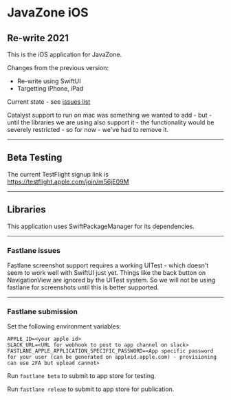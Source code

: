 # JavaZone iOS

## Re-write 2021

This is the iOS application for JavaZone.

Changes from the previous version:

- Re-write using SwiftUI
- Targetting iPhone, iPad

Current state - see [issues list](https://github.com/javaBin/javazone-ios-app/issues)

Catalyst support to run on mac was something we wanted to add - but - until the libraries we are using
also support it - the functionality would be severely restricted - so for now - we've had to remove it.

---

## Beta Testing

The current TestFlight signup link is https://testflight.apple.com/join/m56jE09M

---

## Libraries

This application uses SwiftPackageManager for its dependencies.

---

### Fastlane issues

Fastlane screenshot support requires a working UITest - which doesn't seem to work well with SwiftUI just yet. Things like the back button on NavigationView are ignored by the UITest system. So we will not be using fastlane for screenshots until this is better supported.

---

### Fastlane submission

Set the following environment variables:

```
APPLE_ID=<your apple id>
SLACK_URL=<URL for webhook to post to app channel on slack>
FASTLANE_APPLE_APPLICATION_SPECIFIC_PASSWORD=<App specific password for your user (can be generated on appleid.apple.com) - provisioning can use 2FA but upload cannot>
```

Run `fastlane beta` to submit to app store for testing.

Run `fastlane releae` to submit to app store for publication.

